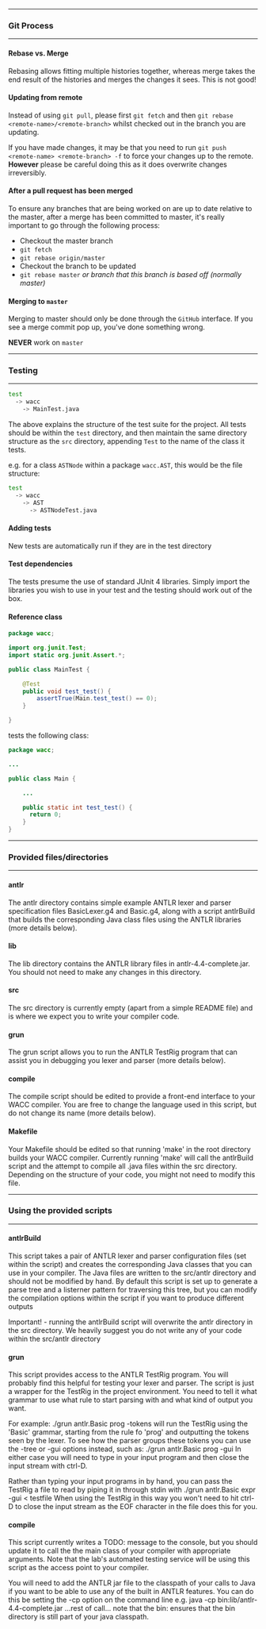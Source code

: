 ----------------------------
### Git Process
----------------------------

#### Rebase vs. Merge

Rebasing allows fitting multiple histories together, whereas merge takes the end result of the histories and merges the changes it sees. This is not good!

#### Updating from remote

Instead of using `git pull`, please first `git fetch` and then `git rebase <remote-name>/<remote-branch>` whilst checked out in the branch you are updating.

If you have made changes, it may be that you need to run `git push <remote-name> <remote-branch> -f` to force your changes up to the remote. **However** please be careful doing this as it does overwrite changes irreversibly.

#### After a pull request has been merged

To ensure any branches that are being worked on are up to date relative to the master, after a merge has been committed to master, it's really important to go through the following process:

- Checkout the master branch
- `git fetch`
- `git rebase origin/master`
- Checkout the branch to be updated
- `git rebase master` *or branch that this branch is based off (normally master)*

#### Merging to `master`

Merging to master should only be done through the `GitHub` interface. If you see a merge commit pop up, you've done something wrong.

**NEVER** work on `master`

----------------------------
### Testing
----------------------------

```bash
test
  -> wacc
    -> MainTest.java
```

The above explains the structure of the test suite for the project. All tests should be within the `test` directory, and then maintain the same directory structure as the `src` directory, appending `Test` to the name of the class it tests.

e.g. for a class `ASTNode` within a package `wacc.AST`, this would be the file structure:

```bash
test
  -> wacc
    -> AST
      -> ASTNodeTest.java
```

#### Adding tests

New tests are automatically run if they are in the test directory

#### Test dependencies

The tests presume the use of standard JUnit 4 libraries. Simply import the libraries you wish to use in your test and the testing should work out of the box.

#### Reference class

```java
package wacc;

import org.junit.Test;
import static org.junit.Assert.*;

public class MainTest {

    @Test
    public void test_test() {
        assertTrue(Main.test_test() == 0);
    }

}
```

tests the following class:

```java
package wacc;

...

public class Main {

    ...

    public static int test_test() {
      return 0;
    }
}
```

----------------------------
### Provided files/directories  
----------------------------

#### antlr

The antlr directory contains simple example ANTLR lexer and parser specification files BasicLexer.g4 and Basic.g4, along with a script antlrBuild that builds the corresponding Java class files using the ANTLR libraries (more details below).

#### lib

The lib directory contains the ANTLR library files in antlr-4.4-complete.jar.
You should not need to make any changes in this directory.

#### src

The src directory is currently empty (apart from a simple README file) and is
where we expect you to write your compiler code.

#### grun

The grun script allows you to run the ANTLR TestRig program that can assist you in debugging you lexer and parser (more details below).

#### compile

The compile script should be edited to provide a front-end interface to your WACC compiler. You are free to change the language used in this script, but do not change its name (more details below).

#### Makefile

Your Makefile should be edited so that running 'make' in the root directory
builds your WACC compiler. Currently running 'make' will call the antlrBuild
script and the attempt to compile all .java files within the src directory.
Depending on the structure of your code, you might not need to modify this file.

----------------------------
### Using the provided scripts
----------------------------

#### antlrBuild

This script takes a pair of ANTLR lexer and parser configuration files (set
within the script) and creates the corresponding Java classes that you can use
in your compiler. The Java files are written to the src/antlr directory and
should not be modified by hand. By default this script is set up to generate a
parse tree and a listerner pattern for traversing this tree, but you can modify
the compilation options within the script if you want to produce different
outputs

Important! - running the antlrBuild script will overwrite the antlr directory in
             the src directory. We heavily suggest you do not write any of your
             code within the src/antlr directory

#### grun

This script provides access to the ANTLR TestRig program. You will probably find
this helpful for testing your lexer and parser. The script is just a wrapper for
the TestRig in the project environment. You need to tell it what grammar to use
what rule to start parsing with and what kind of output you want.

For example:
  ./grun antlr.Basic prog -tokens
will run the TestRig using the 'Basic' grammar, starting from the rule fo 'prog'
and outputting the tokens seen by the lexer. To see how the parser groups these
tokens you can use the -tree or -gui options instead, such as:
  ./grun antlr.Basic prog -gui
In either case you will need to type in your input program and then close the
input stream with ctrl-D.

Rather than typing your input programs in by hand, you can pass the TestRig a
file to read by piping it in through stdin with
  ./grun antlr.Basic expr -gui < testfile
When using the TestRig in this way you won't need to hit ctrl-D to close the
input stream as the EOF character in the file does this for you.

#### compile

This script currently writes a TODO: message to the console, but you should
update it to call the the main class of your compiler with appropriate
arguments. Note that the lab's automated testing service will be using this
script as the access point to your compiler.

You will need to add the ANTLR jar file to the classpath of your calls to Java
if you want to be able to use any of the built in ANTLR features. You can do
this be setting the -cp option on the command line
  e.g.  java -cp bin:lib/antlr-4.4-complete.jar ...rest of call...
note that the bin: ensures that the bin directory is still part of your java
classpath.
